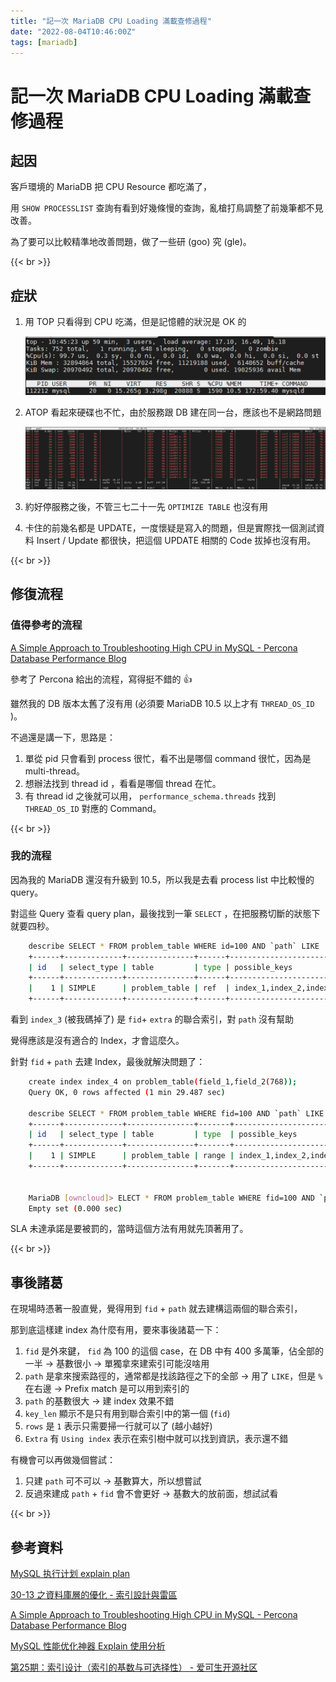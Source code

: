 ```yaml
---
title: "記一次 MariaDB CPU Loading 滿載查修過程"
date: "2022-08-04T10:46:00Z"
tags: [mariadb]
---
```


# 記一次 MariaDB CPU Loading 滿載查修過程

## 起因

客戶環境的 MariaDB 把 CPU Resource 都吃滿了，

用 `SHOW PROCESSLIST` 查詢有看到好幾條慢的查詢，亂槍打鳥調整了前幾筆都不見改善。

為了要可以比較精準地改善問題，做了一些研 (goo) 究 (gle)。

{{< br >}}

## 症狀

1. 用 TOP 只看得到 CPU 吃滿，但是記憶體的狀況是 OK 的

    ![](Screen_Shot_2022-08-04_at_6-933c0ea7-374b-425e-a8c0-48a7b22d5b20.52.53_PM.png)
2. ATOP 看起來硬碟也不忙，由於服務跟 DB 建在同一台，應該也不是網路問題

    ![](Screen_Shot_2022-08-04_at_6-4c435945-644d-404e-81b1-f95682c8e20e.54.25_PM.png)
3. 約好停服務之後，不管三七二十一先 `OPTIMIZE TABLE` 也沒有用
4. 卡住的前幾名都是 UPDATE，一度懷疑是寫入的問題，但是實際找一個測試資料 Insert / Update 都很快，把這個 UPDATE 相關的 Code 拔掉也沒有用。

{{< br >}}

## 修復流程

### 值得參考的流程

[A Simple Approach to Troubleshooting High CPU in MySQL - Percona Database Performance Blog](https://www.percona.com/blog/2020/04/23/a-simple-approach-to-troubleshooting-high-cpu-in-mysql/)

參考了 Percona 給出的流程，寫得挺不錯的 👍

雖然我的 DB 版本太舊了沒有用 (必須要 MariaDB 10.5 以上才有 `THREAD_OS_ID` )。

不過還是講一下，思路是：

1. 單從 pid 只會看到 process 很忙，看不出是哪個 command 很忙，因為是 multi-thread。
2. 想辦法找到 thread id ，看看是哪個 thread 在忙。
3. 有 thread id 之後就可以用， `performance_schema.threads` 找到 `THREAD_OS_ID` 對應的 Command。

{{< br >}}

### 我的流程

因為我的 MariaDB 還沒有升級到 10.5，所以我是去看 process list 中比較慢的 query。

對這些 Query 查看 query plan，最後找到一筆 `SELECT` ，在把服務切斷的狀態下就要四秒。

```Bash
    describe SELECT * FROM problem_table WHERE id=100 AND `path` LIKE '某個關鍵字%';
    +------+-------------+---------------+------+-------------------------------------------------------+-----------------+---------+-------+---------+-------------+
    | id   | select_type | table         | type | possible_keys                                         | key             | key_len | ref   | rows    | Extra       |
    +------+-------------+---------------+------+-------------------------------------------------------+-----------------+---------+-------+---------+-------------+
    |    1 | SIMPLE      | problem_table | ref  | index_1,index_2,index_3                               | index_3         | 4       | const | 4213770 | Using where |
    +------+-------------+---------------+------+-------------------------------------------------------+-----------------+---------+-------+---------+-------------+
```

看到 `index_3` (被我碼掉了) 是 `fid`+ `extra` 的聯合索引，對 `path` 沒有幫助

覺得應該是沒有適合的 Index，才會這麼久。

針對 `fid` + `path` 去建 Index，最後就解決問題了：

```Bash
    create index index_4 on problem_table(field_1,field_2(768));
    Query OK, 0 rows affected (1 min 29.487 sec)
    
    describe SELECT * FROM problem_table WHERE fid=100 AND `path` LIKE '某個關鍵字%';
    +------+-------------+---------------+-------+-------------------------------------------------------+-----------------+---------+-------+---------+------------------------------------+
    | id   | select_type | table         | type  | possible_keys                                         | key             | key_len | ref   | rows    | Extra                              |
    +------+-------------+---------------+-------+-------------------------------------------------------+-----------------+---------+-------+---------+------------------------------------+
    |    1 | SIMPLE      | problem_table | range | index_1,index_2,index_3,index_4                       | index_4         | 2311    | NULL  | 1       | Using index condition; Using where |
    +------+-------------+---------------+-------+-------------------------------------------------------+-----------------+---------+-------+---------+------------------------------------+
    
     
    MariaDB [owncloud]> ELECT * FROM problem_table WHERE fid=100 AND `path` LIKE '某個關鍵字%';
    Empty set (0.000 sec)
```

SLA 未達承諾是要被罰的，當時這個方法有用就先頂著用了。

{{< br >}}

## 事後諸葛

在現場時憑著一股直覺，覺得用到 `fid` + `path` 就去建構這兩個的聯合索引，

那到底這樣建 index 為什麼有用，要來事後諸葛一下：

1.  `fid` 是外來鍵， `fid` 為 100 的這個 case，在 DB 中有 400 多萬筆，佔全部的一半 → 基數很小 → 單獨拿來建索引可能沒啥用
2. `path` 是拿來搜索路徑的，通常都是找該路徑之下的全部 → 用了 `LIKE`，但是 `%` 在右邊 → Prefix match 是可以用到索引的
3. `path` 的基數很大 → 建 index 效果不錯
4. `key_len` 顯示不是只有用到聯合索引中的第一個 (`fid`)
5. `rows` 是 `1` 表示只需要掃一行就可以了 (越小越好)
6. `Extra` 有 `Using index` 表示在索引樹中就可以找到資訊，表示還不錯

有機會可以再做幾個嘗試：

1. 只建 `path` 可不可以 → 基數算大，所以想嘗試
2. 反過來建成 `path` + `fid` 會不會更好 → 基數大的放前面，想試試看

{{< br >}}

## 參考資料

[MySQL 执行计划 explain plan](https://www.jianshu.com/p/57a42f6a8746)

[30-13 之資料庫層的優化 - 索引設計與雷區](https://ithelp.ithome.com.tw/articles/10221971)

[A Simple Approach to Troubleshooting High CPU in MySQL - Percona Database Performance Blog](https://www.percona.com/blog/2020/04/23/a-simple-approach-to-troubleshooting-high-cpu-in-mysql/)

[MySQL 性能优化神器 Explain 使用分析](https://segmentfault.com/a/1190000008131735)

[第25期：索引设计（索引的基数与可选择性） - 爱可生开源社区](https://opensource.actionsky.com/20210407-mysql/)